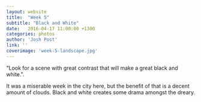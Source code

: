 ```yaml
---
layout: website
title:  "Week 5"
subtitle: "Black and White"
date:   2016-04-17 11:00:00 +1300
categories: photos
author: 'Josh Post'
link: ''
coverimage: 'week-5-landscape.jpg'
---
```


"Look for a scene with great contrast that will make a great black and white.". 

It was a miserable week in the city here, but the benefit of that is a decent amount of clouds. Black and white creates some drama amongst the dreary.